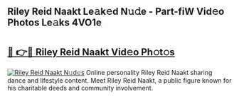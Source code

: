 ## Riley Reid Naakt Le𝚊k𝚎d N𝚞𝚍e - Part-fiW Vid𝚎o Photos Le𝚊ks 4VO1e

# <h2><a href="http://fb1qih.evod.top/?m=Riley+Reid+Naakt">🔗 👉🔴 Riley Reid Naakt Vid𝚎o Ph𝚘t𝚘s</a></h2>

[![Riley Reid Naakt N𝚞d𝚎s](https://i.imgur.com/8V9OHl7.gif)](http://fb1qih.evod.top/?m=Riley+Reid+Naakt)
Online personality Riley Reid Naakt sharing dance and lifestyle content. Meet Riley Reid Naakt, a public figure known for his charitable deeds and community involvement. 
